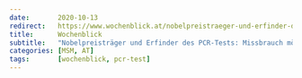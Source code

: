 ```yaml
---
date:       2020-10-13
redirect:   https://www.wochenblick.at/nobelpreistraeger-und-erfinder-des-pcr-tests-missbrauch-moeglich/
title:      Wochenblick
subtitle:   "Nobelpreisträger und Erfinder des PCR-Tests: Missbrauch möglich"
categories: [MSM, AT] 
tags:       [wochenblick, pcr-test]
---
```

